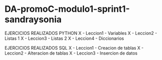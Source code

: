 # DA-promoC-modulo1-sprint1-sandraysonia

EJERCICIOS REALIZADOS PYTHON
X - Leccion1 - Variables
X - Leccion2 - Listas 1
X - Leccion3 - Listas 2
X - Leccion4 - Diccionarios

EJERCICIOS REALIZADOS SQL
X - Leccion1 - Creacion de tablas
X - Leccion2 - Alteracion de tablas
X - Leccion3 - Insercion de datos
